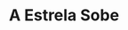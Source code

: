 ---
ref: sol-010-0059
title: "A Estrela Sobe"
author_name: ["unknown author"]
publisher: ["Livros do Brasil"]
year: "y1968"
origin: ["Portugal"]
formats: ["book-cover"]
disciplines: ["graphic-design"]
tags:
layout: artifact
status: ["scan"]
published: false
int_published: false
image_count:
date_added: 2023-06-16
batch:
---